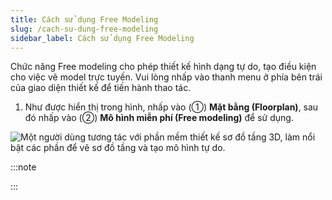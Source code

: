 ```yaml
---
title: Cách sử dụng Free Modeling
slug: /cach-su-dung-free-modeling
sidebar_label: Cách sử dụng Free Modeling
---
```


Chức năng Free modeling cho phép thiết kế hình dạng tự do, tạo điều kiện cho việc vẽ model trực tuyến. Vui lòng nhấp vào thanh menu ở phía bên trái của giao diện thiết kế để tiến hành thao tác.

1. Như được hiển thị trong hình, nhấp vào (①) **Mặt bằng (Floorplan)**, sau đó nhấp vào (②) **Mô hình miễn phí (Free modeling)** để sử dụng.

![Một người dùng tương tác với phần mềm thiết kế sơ đồ tầng 3D, làm nổi bật các phần để vẽ sơ đồ tầng và tạo mô hình tự do.](https://storage.googleapis.com/jegavn_kb/image_jegavn/185.1.png)

:::note

:::